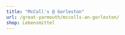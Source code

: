 ```yaml
---
title: "McColl's @ Gorleston"
url: /great-yarmouth/mccolls-an-gorleston/
shop: Lebensmittel
---
```

